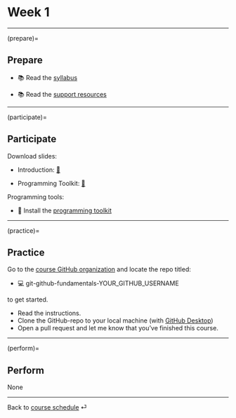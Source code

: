 # Week 1


---

(prepare)=
## Prepare

- 📚 Read the [syllabus](../docs/course-syllabus.md)

- 📚 Read the [support resources](../docs/course-support.md)

---

(participate)=
## Participate

Download slides:

- Introduction: [📘](https://docs.google.com/presentation/d/14mDixoFHReJhc7D3G0ooC_CZJ8R14AcjJLXqFfUmKgo/export/pdf)	
	
- Programming Toolkit:	[📘](https://docs.google.com/presentation/d/1AHDCyelaOumvZ9-MRLEaSGCulXvvo-hcoFRrTESQW-c/export/pdf)


Programming tools:

- 💾 Install the [programming toolkit](../docs/programming-toolkit.md)


---

(practice)=
## Practice

Go to the [course GitHub organization](https://github.com/orgs/om2-ws22/repositories) and locate the repo titled:

- 💻 git-github-fundamentals-YOUR_GITHUB_USERNAME 

to get started.

- Read the instructions.
- Clone the GitHub-repo to your local machine (with [GitHub Desktop](https://docs.github.com/en/repositories/creating-and-managing-repositories/cloning-a-repository))
- Open a pull request and let me know that you’ve finished this course.

---

(perform)=
## Perform

None

---

Back to [course schedule](../docs/course-schedule.md) ⏎